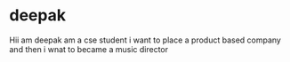 # deepak
Hii am deepak am a cse student i want to place a product based company and then i wnat to became a music director
